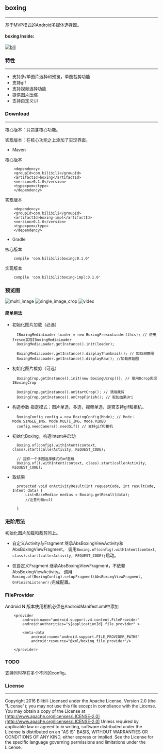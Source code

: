 ## boxing
---
基于MVP模式的Android多媒体选择器。

#### boxing Inside: 
[![bili](screenshot/bili.webp)](https://play.google.com/store/apps/details?id=tv.danmaku.bili)

### 特性
---
- 支持多/单图片选择和预览，单图裁剪功能
- 支持gif
- 支持视频选择功能
- 提供图片压缩
- 支持自定义UI

### Download                                                                  
---                                                                           
核心版本：只包含核心功能。
                                 
实现版本：在核心功能之上添加了实现界面。                  
                                                                              
- Maven
                                                                       
核心版本                                                                 
                                                                              
		<dependency>                                                              
  		<groupId>com.bilibili</groupId>                                         
  		<artifactId>boxing</artifactId>                                         
  		<version>0.1.0</version>                                       
  		<type>pom</type>                                                        
		</dependency>                      		                                    
		                                                                          
实现版本                                                                   
                                                                              
		<dependency>                                                              
  		<groupId>com.bilibili</groupId>                                         
  		<artifactId>boxing-impl</artifactId>                                    
  		<version>0.1.0</version>                                       
  		<type>pom</type>                                                        
		</dependency>                                                             
                                                                              
                                                                              
- Gradle
                                                                    
核心版本                                                                 
                                                                              
		compile 'com.bilibili:boxing:0.1.0'                              
		                                                                          
实现版本                                                                   
                                                                              
		compile 'com.bilibili:boxing-impl:0.1.0'               
		          

### 预览图

![multi_image](screenshot/multi_image.webp)
![single_image_crop](screenshot/single_image_crop.webp)
![video](screenshot/video.webp)


#### 简单用法

- 初始化图片加载（必选）

		IBoxingMediaLoader loader = new BoxingFrescoLoader(this); // 使用fresco实现IBoxingMediaLoader
		BoxingMediaLoader.getInstance().init(loader); 

		BoxingMediaLoader.getInstance().displayThumbnail(); // 加载缩略图
		BoxingMediaLoader.getInstance().displayRaw(); //加载原始图
		
- 初始化图片裁剪（可选）


		BoxingCrop.getInstance().init(new BoxingUcrop()); // 使用Ucrop实现IBoxingCrop
		
		BoxingCrop.getInstance().onStartCrop(); // 调用裁剪
		BoxingCrop.getInstance().onCropFinish(); // 取到结果Uri 

- 构造参数
指定模式：图片单选，多选，视频单选，是否支持gif和相机。


		BoxingConfig config = new BoxingConfig(Mode); // Mode：Mode.SINGLE_IMG, Mode.MULTI_IMG, Mode.VIDEO
		config.needCamera().needGif() // 支持gif和相机
		
		
- 初始化Boxing，构造Intent并启动


		Boxing.of(config).withIntent(context, class).start(callerActivity, REQUEST_CODE);
    
		// 提供一个多图选择模式的of重载
		Boxing.of().withIntent(context, class).start(callerActivity, REQUEST_CODE);
    
- 取结果
  

		protected void onActivityResult(int requestCode, int resultCode, Intent data) {
			List<BaseMedia> medias = Boxing.getResult(data);
			//注意判断null
		
		}
		
### 进阶用法
初始化图片加载和裁剪同上。

- 自定义Activity与Fragment
继承AbsBoxingViewActivity和AbsBoxingViewFragment。
调用`Boxing.of(config).withIntent(context, class).start(callerActivity, REQUEST_CODE);`启动。

- 仅自定义Fragment
继承AbsBoxingViewFragment，不依赖AbsBoxingViewActivity。
调用`Boxing.of(BoxingConfig).setupFragment(AbsBoxingViewFragment, OnFinishListener);`完成配置。

### FileProvider
Android N 版本使用相机必须在AndroidManifest.xml中添加

        <provider                                                 
            android:name="android.support.v4.content.FileProvider"
            android:authorities="${applicationId}.file.provider" >                   
                                                                  
            <meta-data                                            
                android:name="android.support.FILE_PROVIDER_PATHS"
                android:resource="@xml/boxing_file_provider"/>    
                                                                  
        </provider>                 
                                      

### TODO
支持同时存在多个不同的config。

### License
----
Copyright 2016 Bilibili
Licensed under the Apache License, Version 2.0 (the "License"); you may not use this file except in compliance with the License. You may obtain a copy of the License at
[http://www.apache.org/licenses/LICENSE-2.0](http://www.apache.org/licenses/LICENSE-2.0)
Unless required by applicable law or agreed to in writing, software distributed under the License is distributed on an "AS IS" BASIS, WITHOUT WARRANTIES OR CONDITIONS OF ANY KIND, either express or implied. See the License for the specific language governing permissions and limitations under the License.